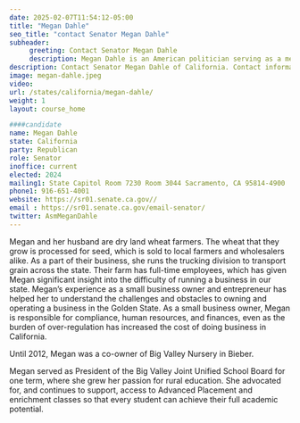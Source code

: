```yaml
---
date: 2025-02-07T11:54:12-05:00
title: "Megan Dahle"
seo_title: "contact Senator Megan Dahle"
subheader:
     greeting: Contact Senator Megan Dahle
     description: Megan Dahle is an American politician serving as a member of the California State Senate, representing District 1. She assumed office on December 2, 2024. Her current term ends on December 4, 2028.
description: Contact Senator Megan Dahle of California. Contact information for Megan Dahle includes email address, phone number, and mailing address.
image: megan-dahle.jpeg
video:
url: /states/california/megan-dahle/
weight: 1
layout: course_home

####candidate
name: Megan Dahle
state: California
party: Republican
role: Senator
inoffice: current
elected: 2024
mailing1: State Capitol Room 7230 Room 3044 Sacramento, CA 95814-4900
phone1: 916-651-4001
website: https://sr01.senate.ca.gov//
email : https://sr01.senate.ca.gov/email-senator/
twitter: AsmMeganDahle
---
```

Megan and her husband are dry land wheat farmers. The wheat that they grow is processed for seed, which is sold to local farmers and wholesalers alike. As a part of their business, she runs the trucking division to transport grain across the state. Their farm has full-time employees, which has given Megan significant insight into the difficulty of running a business in our state. Megan’s experience as a small business owner and entrepreneur has helped her to understand the challenges and obstacles to owning and operating a business in the Golden State. As a small business owner, Megan is responsible for compliance, human resources, and finances, even as the burden of over-regulation has increased the cost of doing business in California.

Until 2012, Megan was a co-owner of Big Valley Nursery in Bieber.

Megan served as President of the Big Valley Joint Unified School Board for one term, where she grew her passion for rural education. She advocated for, and continues to support, access to Advanced Placement and enrichment classes so that every student can achieve their full academic potential.
